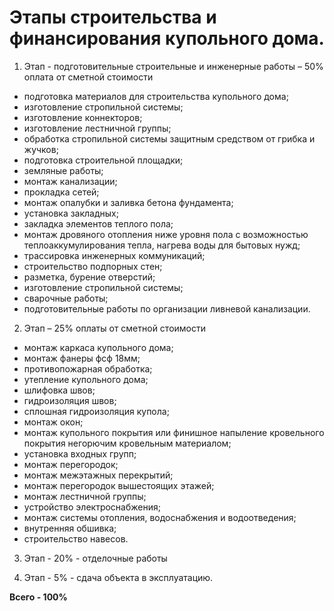 # Этапы строительства и финансирования купольного дома.
1.  Этап - подготовительные строительные и инженерные работы – 50% оплата от сметной стоимости

  - подготовка материалов для строительства купольного дома;
  - изготовление стропильной системы;
  - изготовление коннекторов;
  - изготовление лестничной группы;
  - обработка стропильной системы защитным средством от грибка и жучков;
  - подготовка строительной площадки;
  - земляные работы;
  - монтаж канализации;
  - прокладка сетей;
  - монтаж опалубки и заливка бетона фундамента;
  - установка закладных;
  - закладка элементов теплого пола;
  - монтаж дровяного отопления ниже уровня пола с возможностью теплоаккумулирования тепла, нагрева воды для бытовых нужд;
  - трассировка инженерных коммуникаций;
  - строительство подпорных стен;
  - разметка, бурение отверстий;
  - изготовление стропильной системы;
  - сварочные работы;
  - подготовительные работы по организации ливневой канализации.

2.  Этап – 25% оплаты от сметной стоимости

  - монтаж каркаса купольного дома;
  - монтаж фанеры фсф 18мм;
  - противопожарная обработка;
  - утепление купольного дома;
  - шлифовка швов;
  - гидроизоляция швов;
  - сплошная гидроизоляция купола;
  - монтаж окон;
  - монтаж купольного покрытия или финишное напыление кровельного покрытия негорючим кровельным материалом;
  - установка входных групп;
  - монтаж перегородок;
  - монтаж межэтажных перекрытий;
  - монтаж перегородок вышестоящих этажей;
  - монтаж лестничной группы;
  - устройство электроснабжения;
  - монтаж системы отопления, водоснабжения и водоотведения;
  - внутренняя обшивка;
  - строительство навесов.

3. Этап - 20% - отделочные работы

4. Этап - 5% - сдача объекта в эксплуатацию.

**Всего - 100%**
